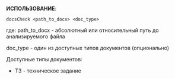 **ИСПОЛЬЗОВАНИЕ**:

```docsCheck <path_to_docx> <doc_type>```

где:
path_to_docx - абсолютный или относительный путь до анализируемого файла

doc_type - один из доступных типов документов (опционально)

Доступные типы документов:
- ТЗ - техническое задание
